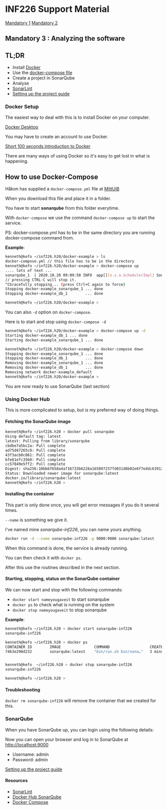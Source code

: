 # INF226 Support Material

[Mandatory 1](mandatory1.md)
[Mandatory 2](mandatory2.md)

## Mandatory 3 : Analyzing the software

## TL;DR

* Install [Docker](https://www.docker.com/products/docker-desktop)
* Use the [docker-compose file](https://mitt.uib.no/courses/24957/files/2835955/download?download_frd=1)
* Create a project in SonarQube
* Analyse
* [SonarLint](https://www.sonarlint.org/)
* [Setting up the project guide](sonarguide.md)

### Docker Setup

The easiest way to deal with this is to install Docker on your computer.

[Docker Desktop](https://www.docker.com/products/docker-desktop)

You may have to create an account to use Docker.

[Short 100 seconds introduction to Docker](https://www.youtube.com/watch?v=Gjnup-PuquQ)

There are many ways of using Docker so it's easy to get lost in what is happening.

## How to use Docker-Compose

Håkon has supplied a `docker-compose.yml` file at [MittUiB](https://mitt.uib.no/courses/24957/files/2835955/download?download_frd=1)

When you download this file and place it in a folder.

You have to start __sonarqube__ from this folder everytime.

With `docker-compose` we use the command `docker-compose up` to start the service.

PS: docker-compose.yml has to be in the same directory you are running docker-compose command from.

__Example__:

```sh
kenneth@kefo ~/inf226.h20/docker-example > ls
docker-compose.yml // this file has to be in the directory 
kenneth@kefo ~/inf226.h20/docker-example > docker-compose up
.... lots of text ...
sonarqube_1  | 2020.10.20 09:09:50 INFO  app[][o.s.a.SchedulerImpl] SonarQube is up
// pressing CTRL-C will stop it.
^CGracefully stopping... (press Ctrl+C again to force)
Stopping docker-example_sonarqube_1 ... done
Stopping docker-example_db_1        ... done

kenneth@kefo ~/inf226.h20/docker-example >
```

You can also `-d` option on `docker-compose`.

Here is to start and stop using `docker-compose -d`

```sh
kenneth@kefo ~/inf226.h20/docker-example > docker-compose up -d
Starting docker-example_db_1 ... done
Starting docker-example_sonarqube_1 ... done

kenneth@kefo ~/inf226.h20/docker-example > docker-compose down
Stopping docker-example_sonarqube_1 ... done
Stopping docker-example_db_1        ... done
Removing docker-example_sonarqube_1 ... done
Removing docker-example_db_1        ... done
Removing network docker-example_default
kenneth@kefo ~/inf226.h20/docker-example > 
```

You are now ready to use SonarQube (last section)


### Using Docker Hub

This is more complicated to setup, but is my preferred way of doing things.

#### Fetching the SonarQube image

```sh
kenneth@kefo ~/inf226.h20 > docker pull sonarqube
Using default tag: latest
latest: Pulling from library/sonarqube
cbdbe7a5bc2a: Pull complete 
ad75d47265c8: Pull complete 
43f3acb0c861: Pull complete 
bfe61efc35b0: Pull complete 
cc57849e5ff2: Pull complete 
Digest: sha256:10bb6f658a4a716733b6226a165897237fd031d8b02e6f7eddc639125eb8607e
Status: Downloaded newer image for sonarqube:latest
docker.io/library/sonarqube:latest
kenneth@kefo ~/inf226.h20 >
```

#### Installing the container

This part is only done once, you will get error messages if you do it several times.

`--name` is something we give it.

 I've named mine *sonarqube-inf226*, you can name yours anything.

```sh
docker run -d --name sonarqube-inf226 -p 9000:9000 sonarqube:latest
```

When this command is done, the service is already running.

You can then check it with `docker ps`.

After this use the routines described in the next section.

#### Starting, stopping, status on the SonarQube container

We can now start and stop with the following commands:

* `docker start nameyougaveit` to start sonarqube
* `docker ps` to check what is running on the system
* `docker stop nameyougaveit` to stop sonarqube

__Example__:

```sh
kenneth@kefo ~/inf226.h20 > docker start sonarqube-inf226 
sonarqube-inf226

kenneth@kefo ~/inf226.h20 > docker ps  
CONTAINER ID        IMAGE               COMMAND                  CREATED             STATUS              PORTS                    NAMES
7463e290d232        sonarqube:latest    "bin/run.sh bin/sona…"   3 minutes ago       Up 7 seconds        0.0.0.0:9000->9000/tcp   sonarqube-inf226


kenneth@kefo  ~/inf226.h20 > docker stop sonarqube-inf226 
sonarqube-inf226

kenneth@kefo ~/inf226.h20 >
```

#### Troubleshooting

`docker rm sonarqube-inf226` will remove the container that we created for this.

### SonarQube

When you have SonarQube up, you can login using the following details:

Now you can open your browser and log in to SonarQube at [http://localhost:9000](http://localhost:9000)

* Username: admin
* Password: admin

[Setting up the project guide](sonarguide.md)

#### Resources

* [SonarLint](https://www.sonarlint.org/)
* [Docker Hub SonarQube](https://hub.docker.com/_/sonarqube/)
* [Docker Compose](https://docs.docker.com/compose/)